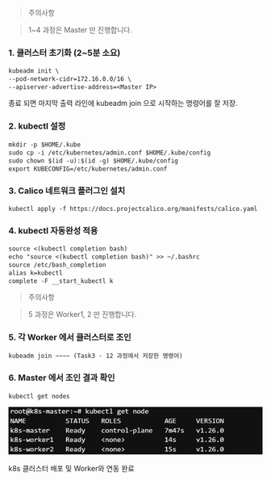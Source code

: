 > 주의사항 

> 1~4 과정은 Master 만 진행합니다.


### 1.	클러스터 초기화 (2~5분 소요)

```
kubeadm init \
--pod-network-cidr=172.16.0.0/16 \
--apiserver-advertise-address=<Master IP>
```

종료 되면 마지막 출력 라인에 kubeadm join 으로 시작하는 명령어를 잘 저장.

### 2.	kubectl 설정
 
```
mkdir -p $HOME/.kube
sudo cp -i /etc/kubernetes/admin.conf $HOME/.kube/config
sudo chown $(id -u):$(id -g) $HOME/.kube/config
export KUBECONFIG=/etc/kubernetes/admin.conf
```
### 3.	Calico 네트워크 플러그인 설치

``` 
kubectl apply -f https://docs.projectcalico.org/manifests/calico.yaml
```

### 4.	kubectl 자동완성 적용

```
source <(kubectl completion bash)
echo "source <(kubectl completion bash)" >> ~/.bashrc
source /etc/bash_completion
alias k=kubectl
complete -F __start_kubectl k
```

> 주의사항 

> 5 과정은 Worker1, 2 만 진행합니다.

### 5.	각 Worker 에서 클러스터로 조인

```
kubeadm join ~~~~ (Task3 - 12 과정에서 저장한 명령어)
```

### 6.	Master 에서 조인 결과 확인
 
```
kubectl get nodes
```
![](../img/liT4-6.png) 

k8s 클러스터 배포 및 Worker와 연동 완료
